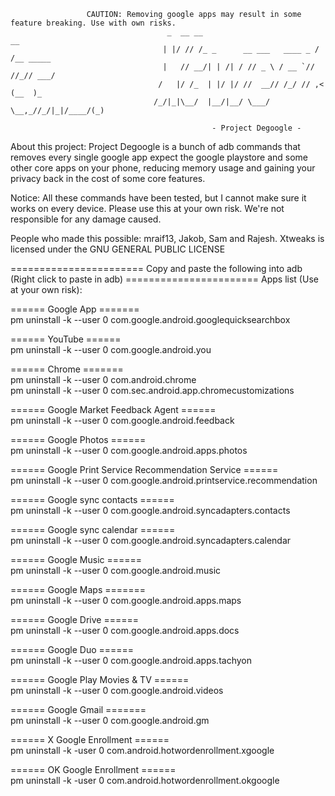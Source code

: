                      CAUTION: Removing google apps may result in some feature breaking. Use with own risks.
                                       _  __ __                          __         
                                      | |/ // /_ _      __ ___   ____ _ / /__ _____ 
                                      |   // __/| | /| / // _ \ / __ `// //_// ___/ 
                                     /   |/ /_  | |/ |/ //  __// /_/ // ,<  (__  )_ 
                                    /_/|_|\__/  |__/|__/ \___/ \__,_//_/|_|/____/(_)
                                                
                                                 - Project Degoogle -


About this project: Project Degoogle is a bunch of adb commands that removes every single google app expect the google playstore and some other core apps on your phone, reducing memory usage and gaining your privacy back in the cost of some core features.

Notice: All these commands have been tested, but I cannot make sure it works on every device. Please use this at your own risk. 
We're not responsible for any damage caused. 

People who made this possible: mraif13, Jakob, Sam and Rajesh.
Xtweaks is licensed under the GNU GENERAL PUBLIC LICENSE


======================= Copy and paste the following into adb (Right click to paste in adb) =======================
Apps list (Use at your own risk):

====== Google App ======= <br>
pm uninstall -k --user 0 com.google.android.googlequicksearchbox <br>

====== YouTube ======<br>
pm uninstall -k --user 0 com.google.android.you<br>

====== Chrome =======<br>
pm uninstall -k --user 0 com.android.chrome<br>
pm uninstall -k --user 0 com.sec.android.app.chromecustomizations<br>

====== Google Market Feedback Agent ======<br>
pm uninstall -k --user 0 com.google.android.feedback<br>

====== Google Photos ======<br>
pm uninstall -k --user 0 com.google.android.apps.photos<br>

====== Google Print Service Recommendation Service ======<br>
pm uninstall -k --user 0 com.google.android.printservice.recommendation<br>

====== Google sync contacts ======<br>
pm uninstall -k --user 0 com.google.android.syncadapters.contacts<br>

====== Google sync calendar ======<br>
pm uninstall -k --user 0 com.google.android.syncadapters.calendar<br>

====== Google Music ======<br>
pm uninstall -k --user 0 com.google.android.music<br>

====== Google Maps =======<br>
pm uninstall -k --user 0 com.google.android.apps.maps<br>

====== Google Drive ======<br>
pm uninstall -k --user 0 com.google.android.apps.docs<br>

====== Google Duo ======<br>
pm uninstall -k --user 0 com.google.android.apps.tachyon<br>

====== Google Play Movies & TV ======<br>
pm uninstall -k --user 0 com.google.android.videos<br>

====== Google Gmail =======<br>
pm uninstall -k --user 0 com.google.android.gm<br>

====== X Google Enrollment ======<br>
pm uninstall -k -user 0 com.android.hotwordenrollment.xgoogle<br>

====== OK Google Enrollment ======<br>
pm uninstall -k -user 0 com.android.hotwordenrollment.okgoogle<br>
